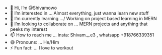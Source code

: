 - 👋 Hi, I’m @Shivamowo
- 👀 I’m interested in ... Almost everything, just wanna learn new stuff 
- 🌱 I’m currently learning .../ Working on project based learning in MERN
- 💞️ I’m looking to collaborate on ... MERN projects and anything that peeks my interest 
- 📫 How to reach me ... insta: Shivam._.e3 , whatsapp +918766339351
- 😄 Pronouns: ... He/Him
- ⚡ Fun fact: ... I love to workout

<!---
Shivamowo/Shivamowo is a ✨ special ✨ repository because its `README.md` (this file) appears on your GitHub profile.
You can click the Preview link to take a look at your changes.
--->
